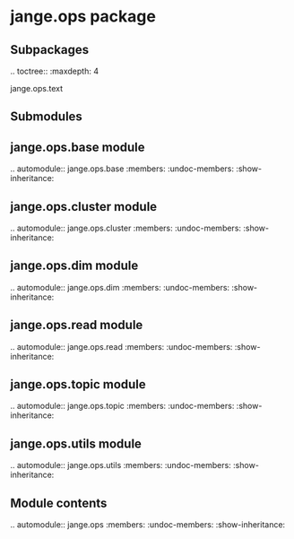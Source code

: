 jange.ops package
=================

Subpackages
-----------

.. toctree::
   :maxdepth: 4

   jange.ops.text

Submodules
----------

jange.ops.base module
---------------------

.. automodule:: jange.ops.base
   :members:
   :undoc-members:
   :show-inheritance:

jange.ops.cluster module
------------------------

.. automodule:: jange.ops.cluster
   :members:
   :undoc-members:
   :show-inheritance:

jange.ops.dim module
--------------------

.. automodule:: jange.ops.dim
   :members:
   :undoc-members:
   :show-inheritance:

jange.ops.read module
---------------------

.. automodule:: jange.ops.read
   :members:
   :undoc-members:
   :show-inheritance:

jange.ops.topic module
----------------------

.. automodule:: jange.ops.topic
   :members:
   :undoc-members:
   :show-inheritance:

jange.ops.utils module
----------------------

.. automodule:: jange.ops.utils
   :members:
   :undoc-members:
   :show-inheritance:


Module contents
---------------

.. automodule:: jange.ops
   :members:
   :undoc-members:
   :show-inheritance:
